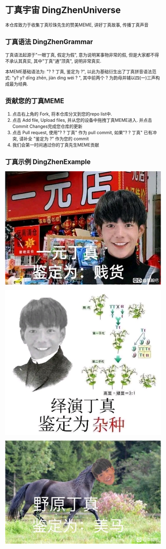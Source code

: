 # 丁真宇宙 DingZhenUniverse 
本仓库致力于收集丁真珍珠先生的赞美MEME, 讲好丁真故事, 传播丁真声音
## 丁真语法 DingZhenGrammar
丁真语法起源于"一眼丁真, 假定为假", 意为说明某事物非常的假, 但是大家都不得不承认其真实, 其中"丁真"通"顶真", 说明非常真实. 

本MEME基础语法为: "? ? 丁真, 鉴定为 ?", 以此为基础衍生出了丁真拼音语法范式: "y? y? dīng zhēn, jiàn dìng wéi ? ", 其中前两个 ? 为韵母并辅以四(一)三声构成最为经典. 
## 贡献您的丁真MEME
1. 点击右上角的 Fork, 将本仓库分叉到您的repo list中. 
2. 点击 Add file, Upload files, 并从您的设备中拖拽丁真MEME进入. 并点击 Commit Changes完成您仓库的更新
3. 点击 Pull request, 使用"? ? 丁真" 作为 pull commit, 如果"? ? 丁真" 已有冲突, 请补全 "鉴定为 ?" 作为您的 commit 
4. 我们会第一时间通过你的丁真先生MEME贡献

## 丁真示例 DingZhenExample
![image](https://github.com/dingZhenZhenZhu/DingZhenUniverse/blob/main/%E4%B8%80%E5%85%83%E4%B8%81%E7%9C%9F.jpg)


![image](https://github.com/dingZhenZhenZhu/DingZhenUniverse/blob/main/%E7%BB%8E%E6%BC%94%E4%B8%81%E7%9C%9F.jpg)


![image](https://github.com/dingZhenZhenZhu/DingZhenUniverse/blob/main/%E9%87%8E%E5%8E%9F%E4%B8%81%E7%9C%9F.jpg)

